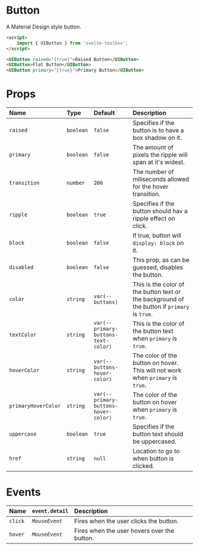 # Button

A Material Design style button.

```html
<script>
	import { UIButton } from 'svelte-toolbox';
</script>

<UIButton raised="{true}">Raised Button</UIButton>
<UIButton>Flat Button</UIButton>
<UIButton primary="{true}">Primary Button</UIButton>
```

# Props

| Name                | Type      | Default                              | Description                                                                                  |
| :------------------ | :-------- | :----------------------------------- | :------------------------------------------------------------------------------------------- |
| `raised`            | `boolean` | `false`                              | Specifies if the button is to have a box shadow on it.                                       |
| `primary`           | `boolean` | `false`                              | The amount of pixels the ripple will span at it's widest.                                    |
| `transition`        | `number`  | `200`                                | The number of miliseconds allowed for the hover transition.                                  |
| `ripple`            | `boolean` | `true`                               | Specifies if the button should hav a ripple effect on click.                                 |
| `block`             | `boolean` | `false`                              | If true, button will `display: block` on it.                                                 |
| `disabled`          | `boolean` | `false`                              | This prop, as can be guessed, disables the button.                                           |
| `color`             | `string`  | `var(--buttons)`                     | This is the color of the button text or the background of the button if `primary` is `true`. |
| `textColor`         | `string`  | `var(--primary-buttons-text-color)`  | This is the color of the button text when `primary` is `true`.                               |
| `hoverColor`        | `string`  | `var(--buttons-hover-color)`         | The color of the button on hover. This will not work when `primary` is `true`.               |
| `primaryHoverColor` | `string`  | `var(--primary-buttons-hover-color)` | The color of the button on hover when `primary` is `true`.                                   |
| `uppercase`         | `boolean` | `true`                               | Specifies if the button text should be uppercased.                                           |
| `href`              | `string`  | `null`                               | Location to go to when button is clicked.                                                    |

# Events

| Name    | `event.detail` | Description                                 |
| :------ | :------------- | :------------------------------------------ |
| `click` | _`MouseEvent`_ | Fires when the user clicks the button.      |
| `hover` | _`MouseEvent`_ | Fires when the user hovers over the button. |
